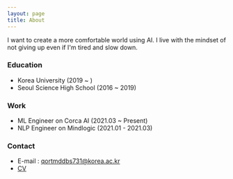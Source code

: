 ```yaml
---
layout: page
title: About
---
```


I want to create a more comfortable world using AI. I live with the mindset of not giving up even if I'm tired and slow down.

### Education
* Korea University (2019 ~ )
* Seoul Science High School (2016 ~ 2019)

### Work
* ML Engineer on Corca AI (2021.03 ~ Present)
* NLP Engineer on Mindlogic (2021.01 - 2021.03)

### Contact
* E-mail : qortmddbs731@korea.ac.kr
* [CV](/docs/CV_2022_09_26.pdf)